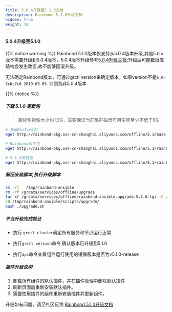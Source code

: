 ```yaml
---
title: 5.0.4升级至5.1.0文档
description: Rainbond 5.1.0升级文档
hidden: true
weight: 19
---
```


#### 5.0.4升级至5.1.0

{{% notice warning %}}
Rainbond 5.1.0版本仅支持从5.0.4版本升级,其他5.0.x版本需要升级到5.0.4版本，5.0.4版本升级参考[5.0.4升级文档](https://t.goodrain.com/t/rainbond-5-0-4/744);升级后可能数据库结构会发生改变,故不能够回滚升级。

无法确定Rainbond版本，可通过grctl version来确定版本。如果version不是`5.0-3cbc7c6-2019-03-05-12`则为非5.0.4版本

{{% /notice %}}

##### 下载 5.1.0 更新包

> 离线包镜像大小约1.9G，需要保证当前集群磁盘可用空间至少不低于6G

```bash
# 基础Runtime包
wget http://rainbond-pkg.oss-cn-shanghai.aliyuncs.com/offline/5.1/base.images.2019-03-15-5.1.0.tgz -O /grdata/services/offline/base.images.upgrade.5.1.0.tgz

# Rainbond组件包
wget http://rainbond-pkg.oss-cn-shanghai.aliyuncs.com/offline/5.1/rainbond.images.2019-03-15-5.1.0.tgz -O /grdata/services/offline/rainbond.images.upgrade.5.1.0.tgz

# 5.1.0安装包
wget http://rainbond-pkg.oss-cn-shanghai.aliyuncs.com/offline/5.1/rainbond-ansible.upgrade.5.1.0.tgz -O /grdata/services/offline/rainbond-ansible.upgrade.5.1.0.tgz

```

##### 解压安装脚本,执行升级脚本

```bash
rm -rf   /tmp/rainbond-ansible
rm -rf /grdata/services/offline/upgrade
tar xf /grdata/services/offline/rainbond-ansible.upgrade.5.1.0.tgz -C /tmp/
cd /tmp/rainbond-ansible/scripts/upgrade/
bash ./upgrade.sh
```

##### 平台升级完成验证

- 执行 `grctl cluster`确定所有服务和节点运行正常

- 执行`grctl version`命令 确认版本已升级到5.1.0

- 执行`dps`命令查看组件运行使用的镜像版本是否为v5.1.0-release

##### 插件升级说明

1. 卸载所有组件的默认插件，并在插件管理中删除默认插件
2. 刷新页面后重新安装默认插件。
3. 需要使用插件的组件重新安装插件并更新组件。

<!--
##### 通过重新构建插件升级说明

1. 需要更新插件配置
-->



升级如有问题，请至社区反馈 [Rainbond 5.1.0升级文档](https://t.goodrain.com/t/rainbond-5-1-0/770)